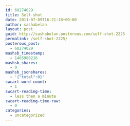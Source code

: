 ```yaml
---
id: 60274029
title: Self-shot
date: 2011-07-09T16:21:18+00:00
author: sashabelan
layout: post
guid: http://sashabelan.posterous.com/self-shot-2225
permalink: /self-shot-2225/
posterous_post:
  - 60274029
mashsb_timestamp:
  - 1465980216
mashsb_shares:
  - 0
mashsb_jsonshares:
  - '{"total":0}'
swcart-word-count:
  - 1
swcart-reading-time:
  - less then a minute
swcart-reading-time-raw:
  - 0
categories:
  - uncategorized
---
```

[](http://instagr.am/p/HSfas/)